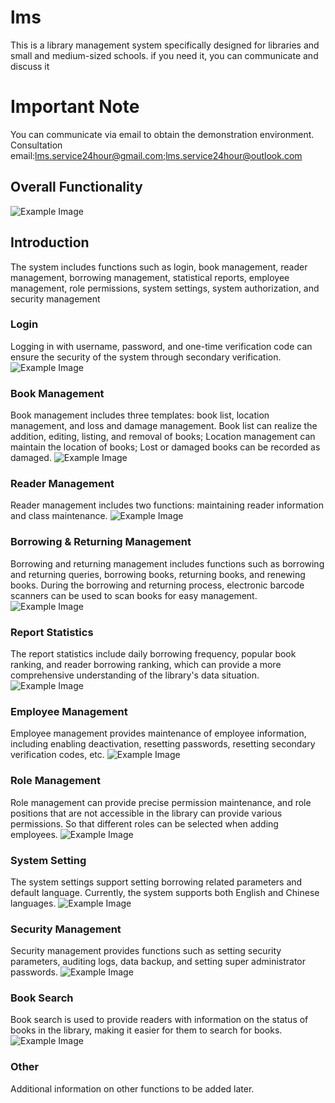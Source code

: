# lms
This is a library management system specifically designed for libraries and small and medium-sized schools. if you need it, you can communicate and discuss it

# Important Note
You can communicate via email to obtain the demonstration environment.
Consultation email:lms.service24hour@gmail.com;lms.service24hour@outlook.com

## Overall Functionality
![Example Image](images/group.png)

## Introduction
The system includes functions such as login, book management, reader management, borrowing management, statistical reports, employee management, role permissions, system settings, system authorization, and security management

### Login
Logging in with username, password, and one-time verification code can ensure the security of the system through secondary verification.
![Example Image](images/login.gif)

### Book Management
Book management includes three templates: book list, location management, and loss and damage management. Book list can realize the addition, editing, listing, and removal of books; Location management can maintain the location of books; Lost or damaged books can be recorded as damaged.
![Example Image](images/book.gif)

### Reader Management
Reader management includes two functions: maintaining reader information and class maintenance.
![Example Image](images/reader.gif)

### Borrowing & Returning Management
Borrowing and returning management includes functions such as borrowing and returning queries, borrowing books, returning books, and renewing books. During the borrowing and returning process, electronic barcode scanners can be used to scan books for easy management.
![Example Image](images/borrow.gif)

### Report Statistics
The report statistics include daily borrowing frequency, popular book ranking, and reader borrowing ranking, which can provide a more comprehensive understanding of the library's data situation.
![Example Image](images/statistics.gif)

### Employee Management
Employee management provides maintenance of employee information, including enabling deactivation, resetting passwords, resetting secondary verification codes, etc.
![Example Image](images/employee.gif)

### Role Management
Role management can provide precise permission maintenance, and role positions that are not accessible in the library can provide various permissions. So that different roles can be selected when adding employees.
![Example Image](images/role.gif)

### System Setting
The system settings support setting borrowing related parameters and default language. Currently, the system supports both English and Chinese languages.
![Example Image](images/system.gif)

### Security Management
Security management provides functions such as setting security parameters, auditing logs, data backup, and setting super administrator passwords.
![Example Image](images/security.gif)

### Book Search
Book search is used to provide readers with information on the status of books in the library, making it easier for them to search for books.
![Example Image](images/search.gif)

### Other
Additional information on other functions to be added later.










